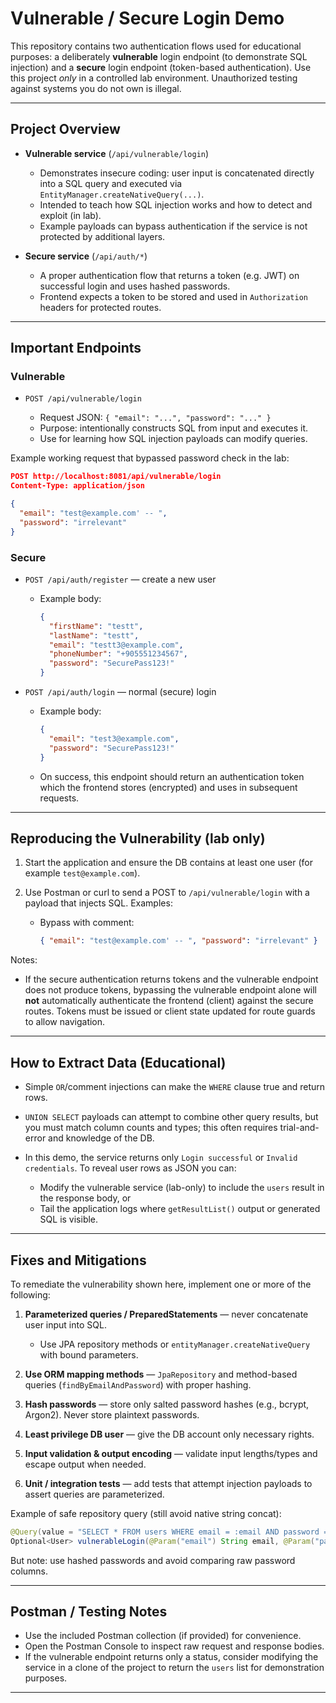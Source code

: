 # Vulnerable / Secure Login Demo

This repository contains two authentication flows used for educational purposes: a deliberately **vulnerable** login endpoint (to demonstrate SQL injection) and a **secure** login endpoint (token-based authentication). Use this project *only* in a controlled lab environment. Unauthorized testing against systems you do not own is illegal.

---

## Project Overview

* **Vulnerable service** (`/api/vulnerable/login`)

  * Demonstrates insecure coding: user input is concatenated directly into a SQL query and executed via `EntityManager.createNativeQuery(...)`.
  * Intended to teach how SQL injection works and how to detect and exploit (in lab).
  * Example payloads can bypass authentication if the service is not protected by additional layers.

* **Secure service** (`/api/auth/*`)

  * A proper authentication flow that returns a token (e.g. JWT) on successful login and uses hashed passwords.
  * Frontend expects a token to be stored and used in `Authorization` headers for protected routes.

---

## Important Endpoints

### Vulnerable

* `POST /api/vulnerable/login`

  * Request JSON: `{ "email": "...", "password": "..." }`
  * Purpose: intentionally constructs SQL from input and executes it.
  * Use for learning how SQL injection payloads can modify queries.

Example working request that bypassed password check in the lab:

```json
POST http://localhost:8081/api/vulnerable/login
Content-Type: application/json

{
  "email": "test@example.com' -- ",
  "password": "irrelevant"
}
```

### Secure

* `POST /api/auth/register` — create a new user

  * Example body:

    ```json
    {
      "firstName": "testt",
      "lastName": "testt",
      "email": "testt3@example.com",
      "phoneNumber": "+905551234567",
      "password": "SecurePass123!"
    }
    ```

* `POST /api/auth/login` — normal (secure) login

  * Example body:

    ```json
    {
      "email": "test3@example.com",
      "password": "SecurePass123!"
    }
    ```
  * On success, this endpoint should return an authentication token which the frontend stores (encrypted) and uses in subsequent requests.

---

## Reproducing the Vulnerability (lab only)

1. Start the application and ensure the DB contains at least one user (for example `test@example.com`).
2. Use Postman or curl to send a POST to `/api/vulnerable/login` with a payload that injects SQL. Examples:

   * Bypass with comment:

     ```json
     { "email": "test@example.com' -- ", "password": "irrelevant" }
     ```

Notes:

* If the secure authentication returns tokens and the vulnerable endpoint does not produce tokens, bypassing the vulnerable endpoint alone will **not** automatically authenticate the frontend (client) against the secure routes. Tokens must be issued or client state updated for route guards to allow navigation.

---

## How to Extract Data (Educational)

* Simple `OR`/comment injections can make the `WHERE` clause true and return rows.
* `UNION SELECT` payloads can attempt to combine other query results, but you must match column counts and types; this often requires trial-and-error and knowledge of the DB.
* In this demo, the service returns only `Login successful` or `Invalid credentials`. To reveal user rows as JSON you can:

  * Modify the vulnerable service (lab-only) to include the `users` result in the response body, or
  * Tail the application logs where `getResultList()` output or generated SQL is visible.

---

## Fixes and Mitigations

To remediate the vulnerability shown here, implement one or more of the following:

1. **Parameterized queries / PreparedStatements** — never concatenate user input into SQL.

   * Use JPA repository methods or `entityManager.createNativeQuery` with bound parameters.
2. **Use ORM mapping methods** — `JpaRepository` and method-based queries (`findByEmailAndPassword`) with proper hashing.
3. **Hash passwords** — store only salted password hashes (e.g., bcrypt, Argon2). Never store plaintext passwords.
4. **Least privilege DB user** — give the DB account only necessary rights.
5. **Input validation & output encoding** — validate input lengths/types and escape output when needed.
6. **Unit / integration tests** — add tests that attempt injection payloads to assert queries are parameterized.

Example of safe repository query (still avoid native string concat):

```java
@Query(value = "SELECT * FROM users WHERE email = :email AND password = :password", nativeQuery = true)
Optional<User> vulnerableLogin(@Param("email") String email, @Param("password") String password);
```

But note: use hashed passwords and avoid comparing raw password columns.

---

## Postman / Testing Notes

* Use the included Postman collection (if provided) for convenience.
* Open the Postman Console to inspect raw request and response bodies.
* If the vulnerable endpoint returns only a status, consider modifying the service in a clone of the project to return the `users` list for demonstration purposes.

---


